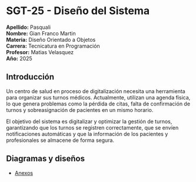 # SGT-25 - Diseño del Sistema #

**Apellido:** Pasquali <br>
**Nombre:** Gian Franco Martin <br>
**Materia:** Diseño Orientado a Objetos <br>
**Carrera:** Tecnicatura en Programación <br>
**Profesor:** Matias Velasquez <br>
**Año:** 2025 <br>

## Introducción ##
Un centro de salud en proceso de digitalización necesita una herramienta para organizar sus turnos médicos. Actualmente, utilizan una agenda física, lo que genera problemas como la pérdida de citas, falta de confirmación de turnos y sobreasignación de pacientes en un mismo horario.

El objetivo del sistema es digitalizar y optimizar la gestión de turnos, garantizando que los turnos se registren correctamente, que se envíen notificaciones automáticas y que la información de los pacientes y profesionales se almacene de forma segura.

## Diagramas y diseños ##
+ [Anexos](anexos.md)



